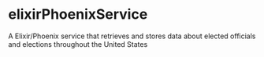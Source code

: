 # elixirPhoenixService
A Elixir/Phoenix service that retrieves and stores data about elected officials and elections throughout the United States
